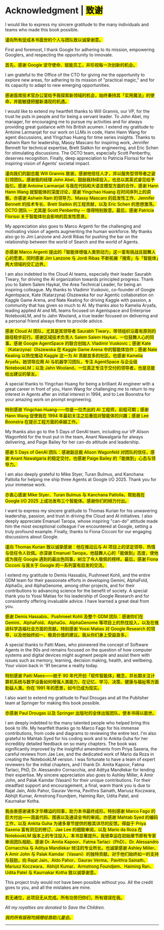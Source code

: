 # Acknowledgment | <mark>致谢</mark>

I would like to express my sincere gratitude to the many individuals and teams who made this book possible.

<mark>谨向所有促成本书面世的个人与团队致以诚挚谢意。</mark>

First and foremost, I thank Google for adhering to its mission, empowering Googlers, and respecting the opportunity to innovate.

<mark>首先，感谢 Google 坚守使命、赋能员工，并珍视每一次创新的机会。</mark>

I am grateful to the Office of the CTO for giving me the opportunity to explore new areas, for adhering to its mission of "practical magic," and for its capacity to adapt to new emerging opportunities.

<mark>感谢首席技术官办公室给予我探索新领域的机会，始终秉持其「实用魔法」的使命，并能敏捷把握新涌现的机遇。</mark>

I would like to extend my heartfelt thanks to Will Grannis, our VP, for the trust he puts in people and for being a servant leader. To John Abel, my manager, for encouraging me to pursue my activities and for always providing great guidance with his British acumen. I extend my gratitude to Antoine Larmanjat for our work on LLMs in code, Hann Hann Wang for agent discussions, and Yingchao Huang for time series insights. Thanks to Ashwin Ram for leadership, Massy Mascaro for inspiring work, Jennifer Bennett for technical expertise, Brett Slatkin for engineering, and Eric Schen for stimulating discussions. The OCTO team, especially Scott Penberthy, deserves recognition. Finally, deep appreciation to Patricia Florissi for her inspiring vision of Agents' societal impact.

<mark>谨向我们的副总裁 Will Grannis 致谢，感谢他信任人才，并以服务型领导者之姿引领团队。感谢我的经理 John Abel，鼓励我持续投入，也总以其英式睿见给予指引。感谢 Antoine Larmanjat 与我在代码和大语言模型方面的合作，感谢 Hann Hann Wang 就智能体的深度讨论，感谢 Yingchao Huang 在时间序列上的洞察。亦感谢 Ashwin Ram 的领导力、Massy Mascaro 的启发性工作、Jennifer Bennett 的技术专长、Brett Slatkin 的工程贡献，以及 Eric Schen 的思想激荡。OCTO 团队 -- 尤其是 Scott Penberthy -- 值得特别致意。最后，感谢 Patricia Florissi 关于智能体社会影响的启发性愿景。</mark>

My appreciation also goes to Marco Argenti for the challenging and motivating vision of agents augmenting the human workforce. My thanks also go to Jim Lanzone and Jordi Ribas for pushing the bar on the relationship between the world of Search and the world of Agents.

<mark>亦感谢 Marco Argenti 提出的「智能体增强人类劳动力」这一富有挑战且鼓舞人心的愿景。同时感谢 Jim Lanzone 与 Jordi Ribas 不断拓展「搜索」与「智能体」两大领域的交汇边界。</mark>

I am also indebted to the Cloud AI teams, especially their leader Saurabh Tiwary, for driving the AI organization towards principled progress. Thank you to Salem Salem Haykal, the Area Technical Leader, for being an inspiring colleague. My thanks to Vladimir Vuskovic, co-founder of Google Agentspace, Kate (Katarzyna) Olszewska for our Agentic collaboration on Kaggle Game Arena, and Nate Keating for driving Kaggle with passion, a community that has given so much to AI. My thanks also to Kamelia Aryafa, leading applied AI and ML teams focused on Agentspace and Enterprise NotebookLM, and to Jahn Wooland, a true leader focused on delivering and a personal friend always there to provide advice.

<mark>感谢 Cloud AI 团队，尤其是其领导者 Saurabh Tiwary，带领组织沿着有原则的路径稳步前行。感谢区域技术负责人 Salem Salem Haykal，一位鼓舞人心的同事。感谢 Google AgentSpace 的联合创始人 Vladimir Vuskovic；感谢 Kate（Katarzyna）Olszewska 在 Kaggle Game Arena 中的智能体协作；感谢 Nate Keating 以热忱推动 Kaggle 这一为 AI 贡献良多的社区。也感谢 Kamelia Aryafa，她领导应用 AI 与机器学习团队，专注 AgentSpace 与企业级 NotebookLM；以及 Jahn Wooland，一位真正专注于交付的领导者，也是总能给出建议的挚友。</mark>

A special thanks to Yingchao Huang for being a brilliant AI engineer with a great career in front of you, Hann Wang for challenging me to return to my interest in Agents after an initial interest in 1994, and to Lee Boonstra for your amazing work on prompt engineering.

<mark>特别感谢 Yingchao Huang——你是一位杰出的 AI 工程师，前程可期；感谢 Hann Wang 促使我在 1994 年最初关注之后重拾对智能体的兴趣；感谢 Lee Boonstra 在提示工程方面的卓越工作。</mark>

My thanks also go to the 5 Days of GenAI team, including our VP Alison Wagonfeld for the trust put in the team, Anant Nawalgaria for always delivering, and Paige Bailey for her can-do attitude and leadership.

<mark>感谢 5 Days of GenAI 团队：感谢副总裁 Alison Wagonfeld 对团队的信任，感谢 Anant Nawalgaria 的稳定交付，也感谢 Paige Bailey 的「能做到」心态与领导力。</mark>

I am also deeply grateful to Mike Styer, Turan Bulmus, and Kanchana Patlolla for helping me ship three Agents at Google I/O 2025. Thank you for your immense work.

<mark>亦衷心感谢 Mike Styer、Turan Bulmus 与 Kanchana Patlolla，帮助我在 Google I/O 2025 上成功发布三个智能体。感谢你们的倾力付出。</mark>

I want to express my sincere gratitude to Thomas Kurian for his unwavering leadership, passion, and trust in driving the Cloud and AI initiatives. I also deeply appreciate Emanuel Taropa, whose inspiring "can-do" attitude made him the most exceptional colleague I've encountered at Google, setting a truly profound example. Finally, thanks to Fiona Cicconi for our engaging discussions about Google.

<mark>谨向 Thomas Kurian 致以诚挚感谢：他在推动云与 AI 项目上的坚定领导、热情与信任令人钦佩。亦深谢 Emanuel Taropa，他鼓舞人心的「能做到」态度，使他成为我在 Google 遇到的最出色同事，树立了令人敬佩的榜样。最后，感谢 Fiona Cicconi 与我关于 Google 的一系列富有启发的交流。</mark>

I extend my gratitude to Demis Hassabis, Pushmeet Kohli, and the entire GDM team for their passionate efforts in developing Gemini, AlphaFold, AlphaGo, and AlphaGenome, among other projects, and for their contributions to advancing science for the benefit of society. A special thank you to Yossi Matias for his leadership of Google Research and for consistently offering invaluable advice. I have learned a great deal from you.

<mark>感谢 Demis Hassabis、Pushmeet Kohli 及整个 GDM 团队：感谢你们在 Gemini、AlphaFold、AlphaGo、AlphaGenome 等项目上的热忱投入，以及在推进科学造福社会方面的贡献。特别感谢 Yossi Matias 对 Google Research 的领导，以及他始终如一、极具价值的建议。我从你们身上受益良多。</mark>

A special thanks to Patti Maes, who pioneered the concept of Software Agents in the 90s and remains focused on the question of how computer systems and digital devices might augment people and assist them with issues such as memory, learning, decision making, health, and wellbeing. Your vision back in '91 became a reality today.

<mark>特别感谢 Patti Maes——她于 90 年代开创「软件智能体」概念，并长期关注计算机系统与数字设备如何增强人类能力，在记忆、学习、决策、健康与福祉等方面助益人类。你在 1991 年的愿景，如今已成为现实。</mark>

I also want to extend my gratitude to Paul Drougas and all the Publisher team at Springer for making this book possible.

<mark>亦感谢 Paul Drougas 以及 Springer 出版社的全体出版团队，使本书得以面世。</mark>

I am deeply indebted to the many talented people who helped bring this book to life. My heartfelt thanks go to Marco Fago for his immense contributions, from code and diagrams to reviewing the entire text. I'm also grateful to Mahtab Syed for his coding work and to Ankita Guha for her incredibly detailed feedback on so many chapters. The book was significantly improved by the insightful amendments from Priya Saxena, the careful reviews from Jae Lee, and the dedicated work of Mario da Roza in creating the NotebookLM version. I was fortunate to have a team of expert reviewers for the initial chapters, and I thank Dr. Amita Kapoor, Fatma Tarlaci, PhD, Dr. Alessandro Cornacchia, and Aditya Mandlekar for lending their expertise. My sincere appreciation also goes to Ashley Miller, A Amir John, and Palak Kamdar (Vasani) for their unique contributions. For their steadfast support and encouragement, a final, warm thank you is due to Rajat Jain, Aldo Pahor, Gaurav Verma, Pavithra Sainath, Mariusz Koczwara, Abhijit Kumar, Armstrong Foundjem, Haiming Ran, Udita Patel, and Kaurnakar Kotha.

<mark>我由衷感谢诸多才华横溢的同事，助力本书最终成形。特别感谢 Marco Fago 的巨大付出——涵盖代码、图表以及通读全书的审阅。亦感谢 Mahtab Syed 的编码工作，以及 Ankita Guha 为诸多章节提供的极其详尽的反馈。得益于 Priya Saxena 富有洞见的修订、Jae Lee 的细致审阅，以及 Mario da Roza 在 NotebookLM 版本上的专注投入，本书显著提升。我很幸运在初始章节即有专家审阅团队相助，感谢 Dr. Amita Kapoor、Fatma Tarlaci（PhD）、Dr. Alessandro Cornacchia 与 Aditya Mandlekar 倾注的专业所长。也诚挚感谢 Ashley Miller、A Amir John 与 Palak Kamdar（Vasani）的独特贡献。对于他们始终如一的支持与鼓励，向 Rajat Jain、Aldo Pahor、Gaurav Verma、Pavithra Sainath、Mariusz Koczwara、Abhijit Kumar、Armstrong Foundjem、Haiming Ran、Udita Patel 与 Kaurnakar Kotha 致以诚挚谢意。</mark>

This project truly would not have been possible without you. All the credit goes to you, and all the mistakes are mine.

<mark>若无诸位，此项目无从完成。所有功劳归你们，所有错误在我。</mark>

*All my royalties are donated to Save the Children.*

<mark><em>我的所有版税均捐赠给救助儿童会。</em></mark>

---
